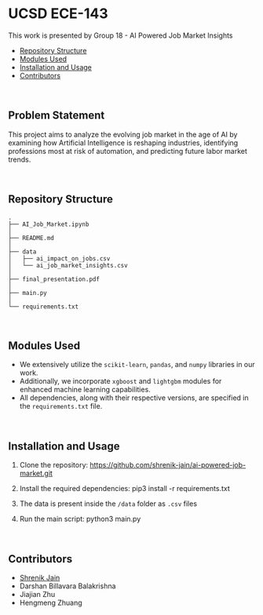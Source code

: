 # UCSD ECE-143
This work is presented by Group 18 - AI Powered Job Market Insights

- [Repository Structure](#repository-structure)
- [Modules Used](#modules-used)
- [Installation and Usage](#installation-and-usage)
- [Contributors](#contributors)

<br>

## Problem Statement
This project aims to analyze the evolving job market in the age of AI by examining how Artificial Intelligence is reshaping industries, identifying professions most at risk of automation, and predicting future labor market trends.

<br>

## Repository Structure
```
.
├── AI_Job_Market.ipynb
│
├── README.md
│
├── data
│   ├── ai_impact_on_jobs.csv
│   └── ai_job_market_insights.csv
│
├── final_presentation.pdf
│
├── main.py
│
└── requirements.txt
```

<br>

## Modules Used
- We extensively utilize the `scikit-learn`, `pandas`, and `numpy` libraries in our work. 
- Additionally, we incorporate `xgboost` and `lightgbm` modules for enhanced machine learning capabilities.
- All dependencies, along with their respective versions, are specified in the `requirements.txt` file.

<br>

## Installation and Usage

1. Clone the repository: https://github.com/shrenik-jain/ai-powered-job-market.git

2. Install the required dependencies: pip3 install -r requirements.txt

3. The data is present inside the `/data` folder as `.csv` files

4. Run the main script: python3 main.py

<br>

## Contributors
- [Shrenik Jain](https://shrenik-jain.github.io/)
- Darshan Billavara Balakrishna
- Jiajian Zhu
- Hengmeng Zhuang
